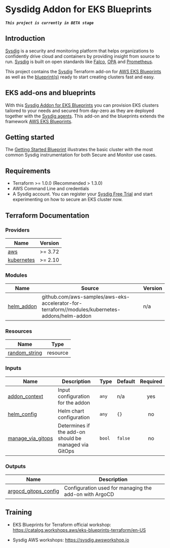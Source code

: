 # Sysdidg Addon for EKS Blueprints

**_`This project is currently in BETA stage`_**

## Introduction
[Sysdig](https://sysdig.com) is a security and monitoring platform that helps organizations to confidently drive cloud and containers by providing insight from source to run. [Sysdig](https://sysdig.com) is built on open standards like [Falco](https://falco.org/), [OPA](https://www.openpolicyagent.org/) and [Prometheus](https://prometheus.io/).

This project contains the [Sysdig](https://sysdig.com) Terraform add-on for [AWS EKS Blueprints](https://github.com/aws-ia/terraform-aws-eks-blueprints) as well as the  [blueprint(s)](/blueprints/) ready to start creating clusters fast and easy.

## EKS add-ons and blueprints

With this [Sysdig Addon for EKS Blueprints](https://github.com/sysdiglabs/terraform-eksblueprints-sysdig-addon) you can provision EKS clusters tailored to your needs and secured from day-zero as they are deployed together with the [Sysdig agents](https://docs.sysdig.com/en/docs/installation/sysdig-agent/). This add-on and the blueprints extends the framework [AWS EKS Blueprints](https://github.com/aws-ia/terraform-aws-eks-blueprints).

## Getting started 
 
The [Getting Started Blueprint](/blueprints/getting-started/) illustrates the basic cluster with the most common Sysdig instrumentation for both Secure and Monitor use cases.

## Requirements

* Terraform >= 1.0.0 (Recommended > 1.3.0)
* AWS Command Line and credentials
* A Sysdig account. You can register your [Sysdig Free Trial](https://sysdig.com/company/start-free/) and start experimenting on how to secure an EKS cluster now.

## Terraform Documentation

<!--- BEGIN_TF_DOCS --->

### Providers

| Name | Version |
|------|---------|
| <a name="provider_aws"></a> [aws](#provider\_aws) | >= 3.72 |
| <a name="provider_kubernetes"></a> [kubernetes](#provider\_kubernetes) | >= 2.10 |

### Modules

| Name | Source | Version |
|------|--------|---------|
| <a name="module_helm_addon"></a> [helm\_addon](#module\_helm\_addon) | github.com/aws-samples/aws-eks-accelerator-for-terraform//modules/kubernetes-addons/helm-addon | n/a |

### Resources

| Name | Type |
|------|---------|
| <a name="resource_random_string.id"></a> [random\_string](#resource\_random\_string) | resource |


### Inputs

| Name | Description | Type | Default | Required |
|------|-------------|------|---------|:--------:|
| <a name="input_addon_context"></a> [addon\_context](#input\_addon\_context) | Input configuration for the addon | `any` | n/a | yes |
| <a name="input_helm_config"></a> [helm\_config](#input\_helm\_config) | Helm chart configuration | `any` | `{}` | no |
| <a name="input_manage_via_gitops"></a> [manage\_via\_gitops](#input\_manage\_via\_gitops) | Determines if the add-on should be managed via GitOps | `bool` | `false` | no |

### Outputs

| Name | Description |
|------|-------------|
| <a name="output_argocd_gitops_config"></a> [argocd\_gitops\_config](#output\_argocd\_gitops\_config) | Configuration used for managing the add-on with ArgoCD |

<!--- END_TF_DOCS --->

## Training

* EKS Blueprints for Terraform official workshop: https://catalog.workshops.aws/eks-blueprints-terraform/en-US

* Sysdig AWS workshops: https://sysdig.awsworkshop.io
